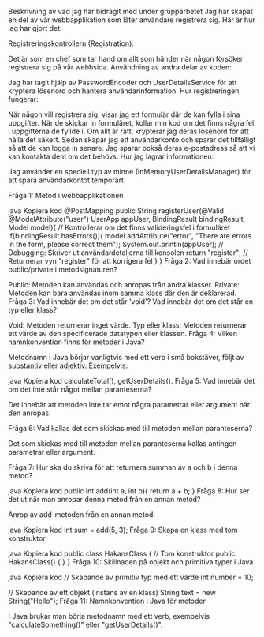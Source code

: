 Beskrivning av vad jag har bidragit med under grupparbetet
Jag har skapat en del av vår webbapplikation som låter användare registrera sig. Här är hur jag har gjort det:

Registreringskontrollern (Registration):

Det är som en chef som tar hand om allt som händer när någon försöker registrera sig på vår webbsida.
Användning av andra delar av koden:

Jag har tagit hjälp av PasswordEncoder och UserDetailsService för att kryptera lösenord och hantera användarinformation.
Hur registreringen fungerar:

När någon vill registrera sig, visar jag ett formulär där de kan fylla i sina uppgifter.
När de skickar in formuläret, kollar min kod om det finns några fel i uppgifterna de fyllde i.
Om allt är rätt, krypterar jag deras lösenord för att hålla det säkert.
Sedan skapar jag ett användarkonto och sparar det tillfälligt så att de kan logga in senare.
Jag sparar också deras e-postadress så att vi kan kontakta dem om det behövs.
Hur jag lagrar informationen:

Jag använder en speciell typ av minne (InMemoryUserDetailsManager) för att spara användarkontot temporärt.

Fråga 1: Metod i webbapplikationen

java
Kopiera kod
@PostMapping
public String registerUser(@Valid @ModelAttribute("user") UserApp appUser, BindingResult bindingResult, Model model){
    // Kontrollerar om det finns valideringsfel i formuläret
    if(bindingResult.hasErrors()){
        model.addAttribute("error", "There are errors in the form, please correct them");
        System.out.println(appUser); // Debugging: Skriver ut användardetaljerna till konsolen
        return "register"; // Returnerar vyn "register" för att korrigera fel
    }
}
Fråga 2: Vad innebär ordet public/private i metodsignaturen?

Public: Metoden kan användas och anropas från andra klasser.
Private: Metoden kan bara användas inom samma klass där den är deklarerad.
Fråga 3: Vad innebär det om det står 'void'? Vad innebär det om det står en typ eller klass?

Void: Metoden returnerar inget värde.
Typ eller klass: Metoden returnerar ett värde av den specificerade datatypen eller klassen.
Fråga 4: Vilken namnkonvention finns för metoder i Java?

Metodnamn i Java börjar vanligtvis med ett verb i små bokstäver, följt av substantiv eller adjektiv. Exempelvis:

java
Kopiera kod
calculateTotal(), getUserDetails().
Fråga 5: Vad innebär det om det inte står något mellan paranteserna?

Det innebär att metoden inte tar emot några parametrar eller argument när den anropas.

Fråga 6: Vad kallas det som skickas med till metoden mellan paranteserna?

Det som skickas med till metoden mellan paranteserna kallas antingen parametrar eller argument.

Fråga 7: Hur ska du skriva för att returnera summan av a och b i denna metod?

java
Kopiera kod
public int add(int a, int b){
    return a + b;
}
Fråga 8: Hur ser det ut när man anropar denna metod från en annan metod?

Anrop av add-metoden från en annan metod:

java
Kopiera kod
int sum = add(5, 3);
Fråga 9: Skapa en klass med tom konstruktor

java
Kopiera kod
public class HakansClass {
    // Tom konstruktor
    public HakansClass() {
    }
}
Fråga 10: Skillnaden på objekt och primitiva typer i Java

java
Kopiera kod
// Skapande av primitiv typ med ett värde
int number = 10;

// Skapande av ett objekt (instans av en klass)
String text = new String("Hello");
Fråga 11: Namnkonvention i Java för metoder

I Java brukar man börja metodnamn med ett verb, exempelvis "calculateSomething()" eller "getUserDetails()".
